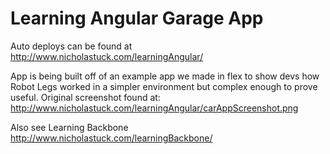 Learning Angular Garage App
================

Auto deploys can be found at http://www.nicholastuck.com/learningAngular/

App is being built off of an example app we made in flex to show devs how Robot Legs worked in a simpler environment but complex enough to prove useful.  Original screenshot found at: http://www.nicholastuck.com/learningAngular/carAppScreenshot.png

Also see Learning Backbone http://www.nicholastuck.com/learningBackbone/